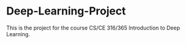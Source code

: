 # Deep-Learning-Project
This is the project for the course CS/CE 316/365 Introduction to Deep Learning.

